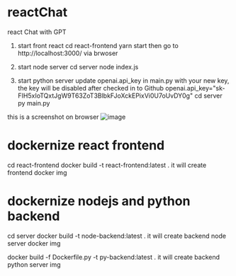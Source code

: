 # reactChat
react Chat with GPT

1. start front react
cd react-frontend
yarn start
then go to http://localhost:3000/ via brwoser

2. start node server
cd server
node index.js

3. start python server
 update openai.api_key in main.py with your new key, the key will be disabled after checked in to Github
openai.api_key="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"
  cd server 
  py main.py


this is a screenshot on browser
![image](https://github.com/halochg/reactChat/assets/2626025/aee59d69-647e-44eb-baa3-324cff90e060)


# dockernize react frontend
cd react-frontend
docker build -t react-frontend:latest .
it will create frontend docker img

# dockernize nodejs and python backend
cd server
docker build -t node-backend:latest .
it will create backend node server docker img

docker build -f Dockerfile.py -t py-backend:latest .
it will create backend python server img
